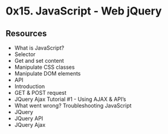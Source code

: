 # 0x15. JavaScript - Web jQuery
## Resources
- What is JavaScript?
- Selector
- Get and set content
- Manipulate CSS classes
- Manipulate DOM elements
- API
- Introduction
- GET & POST request
- JQuery Ajax Tutorial #1 - Using AJAX & API’s
- What went wrong? Troubleshooting JavaScript
- JQuery
- JQuery API
- JQuery Ajax
